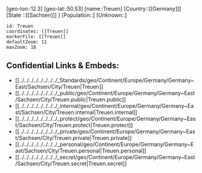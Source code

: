 ﻿---
location: [50.53,12.3]
mapzoom: [7,12] 
mapmarker: city 
type: City
tags:
- geo/City


SpocWebEntityId: 34969
isDeleted: false
confidential: public

---
[geo-lon::12.3]
[geo-lat::50.53]
[name::Treuen]
[Country::[[Germany]]]
[State ::[[Sachsen]]] ]
[Population::]
[Unknown::]


```leaflet
id: Treuen
coordinates: [[Treuen]]
markerFile: [[Treuen]]
defaultZoom: 11 
maxZoom: 18
```


## Confidential Links & Embeds: 
- [[../../../../../../../../_Standards/geo/Continent/Europe/Germany/Germany~East/Sachsen/City/Treuen|Treuen]] 
- [[../../../../../../../../_public/geo/Continent/Europe/Germany/Germany~East/Sachsen/City/Treuen.public|Treuen.public]] 
- [[../../../../../../../../_internal/geo/Continent/Europe/Germany/Germany~East/Sachsen/City/Treuen.internal|Treuen.internal]] 
- [[../../../../../../../../_protect/geo/Continent/Europe/Germany/Germany~East/Sachsen/City/Treuen.protect|Treuen.protect]] 
- [[../../../../../../../../_private/geo/Continent/Europe/Germany/Germany~East/Sachsen/City/Treuen.private|Treuen.private]] 
- [[../../../../../../../../_personal/geo/Continent/Europe/Germany/Germany~East/Sachsen/City/Treuen.personal|Treuen.personal]] 
- [[../../../../../../../../_secret/geo/Continent/Europe/Germany/Germany~East/Sachsen/City/Treuen.secret|Treuen.secret]] 
